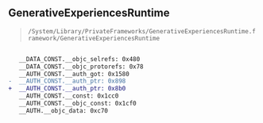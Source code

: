 ## GenerativeExperiencesRuntime

> `/System/Library/PrivateFrameworks/GenerativeExperiencesRuntime.framework/GenerativeExperiencesRuntime`

```diff

   __DATA_CONST.__objc_selrefs: 0x480
   __DATA_CONST.__objc_protorefs: 0x78
   __AUTH_CONST.__auth_got: 0x1580
-  __AUTH_CONST.__auth_ptr: 0x898
+  __AUTH_CONST.__auth_ptr: 0x8b0
   __AUTH_CONST.__const: 0x1cc0
   __AUTH_CONST.__objc_const: 0x1cf0
   __AUTH.__objc_data: 0xc70

```
